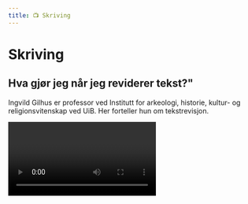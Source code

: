 ```yaml
---
title: 📺 Skriving
---
```


# Skriving



## Hva gjør jeg når jeg reviderer tekst?"

Ingvild Gilhus er professor ved Institutt for arkeologi, historie, kultur- og religionsvitenskap ved UiB. Her forteller hun om tekstrevisjon.

<Video id="rnqQo0pyg3E" />


## Hva menes med å 'ta stilling' eller 'diskutere selvstendig'?

Filosof og skrivementor Åsne Grøgaard hjelper deg å lese og skrive filosofiske tekster. Eksemplene er hentet fra Ex.Phil. ved Universitetet i Oslo.

<Video id="FJKg3G-JRpg" />


## Hvordan finne noe interessant å skrive oppgave om?

Anders Johansen er professor ved Institutt for informasjons- og medievitenskap ved UiB. Her snakker han om hvordan finne en interessant problemstilling for en bachelor- eller masteroppgave.

<Video id="FOwhrXNnHNI" />


## Hvordan blir man en god skribent?

Marianne Lien, professor i sosialantropologi ved UiO, forteller om hvordan man kan håndtere skrivesperre og det hun kaller delesperre.

<Video id="p3TFJyX5DJo" />


## Hvordan bruke informanter som kilde i akademisk tekst?

Odd Are Berkaak, professor i sosialantropologi ved Universitetet i Oslo, forteller om hvordan en kan bruke feltmateriale samlet inn ved deltagende observasjon i en akademisk tekst.

<Video id="ktM1r1Ca5Tc" />



## Kva er forskjellen på ei god og ei dårleg oppgåve?

Lars Nyre er professor ved Institutt for informasjons- og medievitskap ved UiB. Her fortel han om ei oppgåve han skreiv som ikkje blei like godt motteken som han hadde vona.

<Video id="GD1scK6R01A" />


## Saying What You Mean part 1 & 2

A good approach to argumentation in academic writing, part 1 of 2.

<Video id="OWeAPxlxGnE" />

<Video id="DVTg57airZg" />

